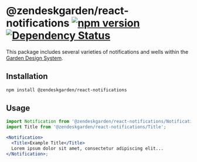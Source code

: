 # @zendeskgarden/react-notifications [![npm version](https://img.shields.io/npm/v/@zendeskgarden/react-notifications.svg?style=flat-square)](https://www.npmjs.com/package/@zendeskgarden/react-notifications) [![Dependency Status](https://img.shields.io/david/zendeskgarden/react-components.svg?path=packages/notifications&style=flat-square)](https://david-dm.org/zendeskgarden/react-components?path=packages/notifications) <!-- markdownlint-disable -->
<!-- markdownlint-enable -->

This package includes several varieties of notifications and wells within
the [Garden Design System](https://zendeskgarden.github.io/).

## Installation

```sh
npm install @zendeskgarden/react-notifications
```

## Usage

```jsx static
import Notification from '@zendeskgarden/react-notifications/Notification';
import Title from '@zendeskgarden/react-notifications/Title';

<Notification>
  <Title>Example Title</Title>
  Lorem ipsum dolor sit amet, consectetur adipiscing elit...
</Notification>;
```
